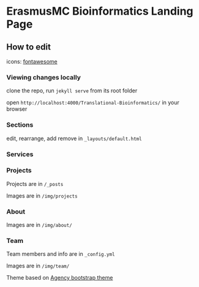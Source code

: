 # ErasmusMC Bioinformatics Landing Page

## How to edit

icons: [fontawesome](http://fontawesome.io/icons/)

### Viewing changes locally

clone the repo, run `jekyll serve` from its root folder

open `http://localhost:4000/Translational-Bioinformatics/` in your browser

### Sections

edit, rearrange, add remove in `_layouts/default.html`

### Services

### Projects

Projects are in `/_posts`

Images are in `/img/projects`


### About

Images are in `/img/about/`


### Team

Team members and info are in `_config.yml`

Images are in `/img/team/`


Theme based on [Agency bootstrap theme ](https://startbootstrap.com/template-overviews/agency/)
